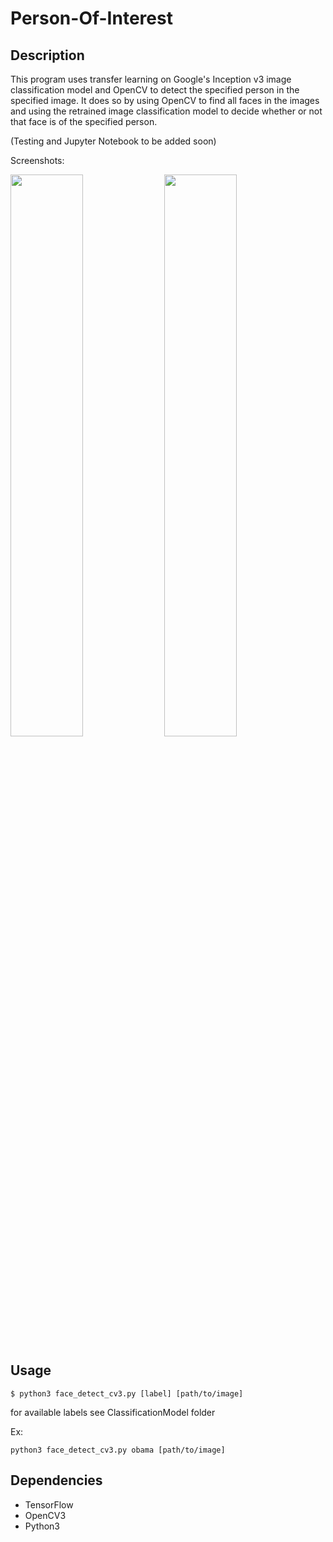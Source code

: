 # Person-Of-Interest

## Description
This program uses transfer learning on Google's Inception v3 image classification model and OpenCV to detect the specified person in the specified image. It does so by using OpenCV to find all faces in the images and using the retrained image classification model to decide whether or not that face is of the specified person. 

(Testing and Jupyter Notebook to be added soon)

Screenshots:

<img src="https://raw.github.com/pooneetthaper/person-of-interest/master/Trials/Success1.png" width="48%"/> <img src="https://raw.github.com/pooneetthaper/person-of-interest/master/Trials/PartialSuccess1.png" width="48%"/> 

## Usage
```
$ python3 face_detect_cv3.py [label] [path/to/image]
```

for available labels see ClassificationModel folder

Ex: 
```
python3 face_detect_cv3.py obama [path/to/image]
```

## Dependencies
* TensorFlow
* OpenCV3
* Python3
